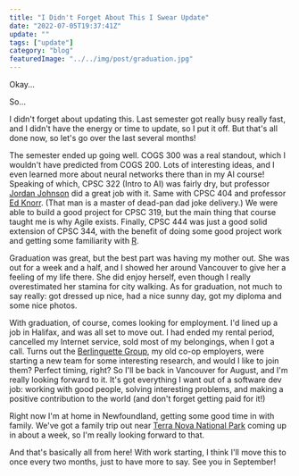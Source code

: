 ```yaml
---
title: "I Didn't Forget About This I Swear Update"
date: "2022-07-05T19:37:41Z"
update: ""
tags: ["update"]
category: "blog"
featuredImage: "../../img/post/graduation.jpg"
---
```


Okay...

So...

I didn't forget about updating this. Last semester got really busy really fast, and I didn't have the energy or time to update, so I put it off. But that's all done now, so let's go over the last several months!

The semester ended up going well. COGS 300 was a real standout, which I wouldn't have predicted from COGS 200. Lots of interesting ideas, and I even learned more about neural networks there than in my AI course! Speaking of which, CPSC 322 (Intro to AI) was fairly dry, but professor [Jordan Johnson](https://www.cs.ubc.ca/people/jordon-johnson) did a great job with it. Same with CPSC 404 and professor [Ed Knorr](https://www.cs.ubc.ca/people/ed-knorr). (That man is a master of dead-pan dad joke delivery.) We were able to build a good project for CPSC 319, but the main thing that course taught me is why Agile exists. Finally, CPSC 444 was just a good solid extension of CPSC 344, with the benefit of doing some good project work and getting some familiarity with [R](https://www.r-project.org/).

Graduation was great, but the best part was having my mother out. She was out for a week and a half, and I showed her around Vancouver to give her a feeling of my life there. She did enjoy herself, even though I really overestimated her stamina for city walking. As for graduation, not much to say really: got dressed up nice, had a nice sunny day, got my diploma and some nice photos.

With graduation, of course, comes looking for employment. I'd lined up a job in Halifax, and was all set to move out. I had ended my rental period, cancelled my Internet service, sold most of my belongings, when I got a call. Turns out the [Berlinguette Group](https://groups.chem.ubc.ca/cberling/), my old co-op employers, were starting a new team for some interesting research, and would I like to join them? Perfect timing, right? So I'll be back in Vancouver for August, and I'm really looking forward to it. It's got everything I want out of a software dev job: working with good people, solving interesting problems, and making a positive contribution to the world (and don't forget getting paid for it!)

Right now I'm at home in Newfoundland, getting some good time in with family. We've got a family trip out near [Terra Nova National Park](https://www.pc.gc.ca/en/pn-np/nl/terranova) coming up in about a week, so I'm really looking forward to that.

And that's basically all from here! With work starting, I think I'll move this to once every two months, just to have more to say. See you in September!
